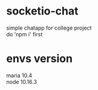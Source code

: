 # socketio-chat  
 simple chatapp for college project  
 do 'npm i' first
 
 # envs version  
 maria 10.4  
 node 10.16.3  

 

